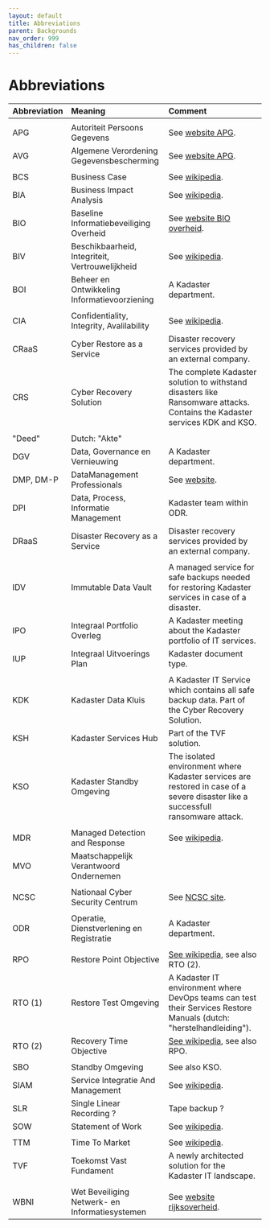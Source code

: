 ```yaml
---
layout: default
title: Abbreviations
parent: Backgrounds
nav_order: 999
has_children: false
---
```


# Abbreviations

|Abbreviation|Meaning|Comment|
|:---|:---|:---|
| | | |
|APG | Autoriteit Persoons Gegevens | See [website APG](https://www.autoriteitpersoonsgegevens.nl/). |
|AVG | Algemene Verordening Gegevensbescherming | See [website APG](https://autoriteitpersoonsgegevens.nl/nl/over-privacy/wetten/algemene-verordening-gegevensbescherming-avg). |
| | | |
|BCS | Business Case | See [wikipedia](https://en.wikipedia.org/wiki/Business_case). |
|BIA | Business Impact Analysis | See [wikipedia](https://en.wikipedia.org/wiki/Business_continuity_planning). |
|BIO | Baseline Informatiebeveiliging Overheid | See [website BIO overheid](https://bio-overheid.nl/). |
|BIV | Beschikbaarheid, Integriteit, Vertrouwelijkheid | See [wikipedia](https://nl.wikipedia.org/wiki/BIV-classificatie). |
|BOI | Beheer en Ontwikkeling Informatievoorziening | A Kadaster department. |
| | | |
|CIA | Confidentiality, Integrity, Avalilability | See [wikipedia](https://en.wikipedia.org/wiki/Information_security#Key_concepts). |
|CRaaS | Cyber Restore as a Service | Disaster recovery services provided by an external company. |
|CRS | Cyber Recovery Solution | The complete Kadaster solution to withstand disasters like Ransomware attacks. Contains the Kadaster services KDK and KSO.  |
| | | |
|"Deed" | Dutch: "Akte" | |
|DGV | Data, Governance en Vernieuwing | A Kadaster department. |
|DMP, DM-P| DataManagement Professionals | See [website](https://www.dm-p.com/). |
|DPI | Data, Process, Informatie Management | Kadaster team within ODR. |
|DRaaS | Disaster Recovery as a Service | Disaster recovery services provided by an external company. |
| | | |
|IDV | Immutable Data Vault | A managed service for safe backups needed for restoring Kadaster services in case of a disaster. |
|IPO | Integraal Portfolio Overleg | A Kadaster meeting about the Kadaster portfolio of IT services. |
|IUP | Integraal Uitvoerings Plan | Kadaster document type. |
| | | |
|KDK| Kadaster Data Kluis | A Kadaster IT Service which contains all safe backup data. Part of the Cyber Recovery Solution. |
|KSH | Kadaster Services Hub | Part of the TVF solution. |
|KSO | Kadaster Standby Omgeving | The isolated environment where Kadaster services are restored in case of a severe disaster like a successfull ransomware attack. |
| | | |
|MDR | Managed Detection and Response | See [wikipedia](https://en.wikipedia.org/wiki/Managed_security_service). |
|MVO | Maatschappelijk Verantwoord Ondernemen | 
| | | |
|NCSC | Nationaal Cyber Security Centrum | See [NCSC site](https://www.ncsc.nl/).
| | | |
|ODR | Operatie, Dienstverlening en Registratie | A Kadaster department. |
| | | |
| RPO | Restore Point Objective | [See wikipedia](https://en.wikipedia.org/wiki/Disaster_recovery#Recovery_Point_Objective), see also RTO (2). |
|RTO (1)| Restore Test Omgeving | A Kadaster IT environment where DevOps teams can test their Services Restore Manuals (dutch: "herstelhandleiding"). |
|RTO (2)| Recovery Time Objective | [See wikipedia](https://en.wikipedia.org/wiki/Disaster_recovery#Recovery_Time_Objective), see also RPO. |
| | | |
|SBO| Standby Omgeving | See also KSO. |
|SIAM | Service Integratie And Management | See [wikipedia](https://en.wikipedia.org/wiki/Service_integration_and_management). |
|SLR | Single Linear Recording ? | Tape backup ? |
|SOW | Statement of Work | See [wikipedia](https://en.wikipedia.org/wiki/Statement_of_work). |
| | | |
|TTM | Time To Market | See [wikipedia](https://en.wikipedia.org/wiki/Time_to_market). |
|TVF | Toekomst Vast Fundament | A newly architected solution for the Kadaster IT landscape. |
| | | |
|WBNI | Wet Beveiliging Netwerk- en Informatiesystemen | See [website rijksoverheid](https://www.rijksoverheid.nl/documenten/rapporten/2018/09/01/wet-beveiliging-netwerk--en-informatiesystemen-wbni-voor-digitale-dienstverleners). |

